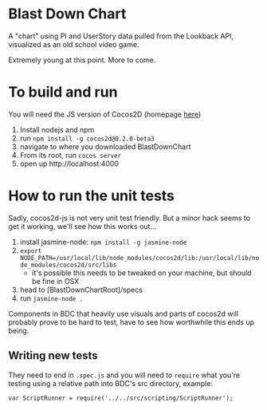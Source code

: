 # Blast Down Chart

A "chart" using PI and UserStory data pulled from the Lookback API, visualized as an old school video game.
  
Extremely young at this point. More to come.

# To build and run

You will need the JS version of Cocos2D (homepage [here](http://cocos2d-javascript.org/))

1. Install nodejs and npm
2. run `npm install -g cocos2d@0.2.0-beta3`
3. navigate to where you downloaded BlastDownChart
4. From its root, run `cocos server`
5. open up http://localhost:4000

# How to run the unit tests

Sadly, cocos2d-js is not very unit test friendly. But a minor hack seems to get it working, we'll see how this works out...

1. install jasmine-node: `npm install -g jasmine-node`
2. `export NODE_PATH=/usr/local/lib/node_modules/cocos2d/lib:/usr/local/lib/node_modules/cocos2d/src/libs`
	* it's possible this needs to be tweaked on your machine, but should be fine in OSX
3. head to [BlastDownChartRoot]/specs
4. run `jasmine-node .`

Components in BDC that heavily use visuals and parts of cocos2d will probably prove to be hard to test, have to see how worthwhile this ends up being.

## Writing new tests

They need to end in `.spec.js` and you will need to `require` what you're testing using a relative path into BDC's src directory, example:

    var ScriptRunner = require('../../src/scripting/ScriptRunner');


